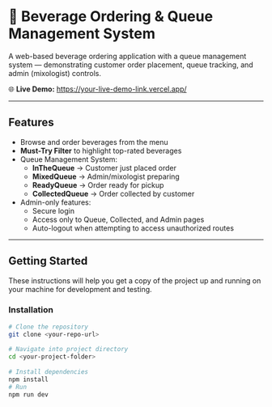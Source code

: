 # 🍹 Beverage Ordering & Queue Management System
 
A web-based beverage ordering application with a queue management system — demonstrating customer order placement, queue tracking, and admin (mixologist) controls.
 
🌐 **Live Demo:** https://your-live-demo-link.vercel.app/  
 
---
 
## Features
 
- Browse and order beverages from the menu  
- **Must-Try Filter** to highlight top-rated beverages  
- Queue Management System:  
  - **InTheQueue** → Customer just placed order  
  - **MixedQueue** → Admin/mixologist preparing  
  - **ReadyQueue** → Order ready for pickup  
  - **CollectedQueue** → Order collected by customer  
- Admin-only features:  
  - Secure login  
  - Access only to Queue, Collected, and Admin pages  
  - Auto-logout when attempting to access unauthorized routes  
 
---
 
## Getting Started
 
These instructions will help you get a copy of the project up and running on your machine for development and testing.
 
### Installation
 
```bash
# Clone the repository
git clone <your-repo-url>
 
# Navigate into project directory
cd <your-project-folder>
 
# Install dependencies
npm install
# Run  
npm run dev
